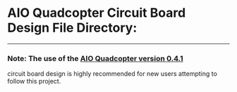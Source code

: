 # AIO Quadcopter Circuit Board Design File Directory:

---

### Note: The use of the [AIO Quadcopter version 0.4.1](https://github.com/MichaelD33/AIO-Quadcopter-Design/tree/master/circuitry/version%200.4.1) 
circuit board design is highly recommended for new users attempting to follow this project.
